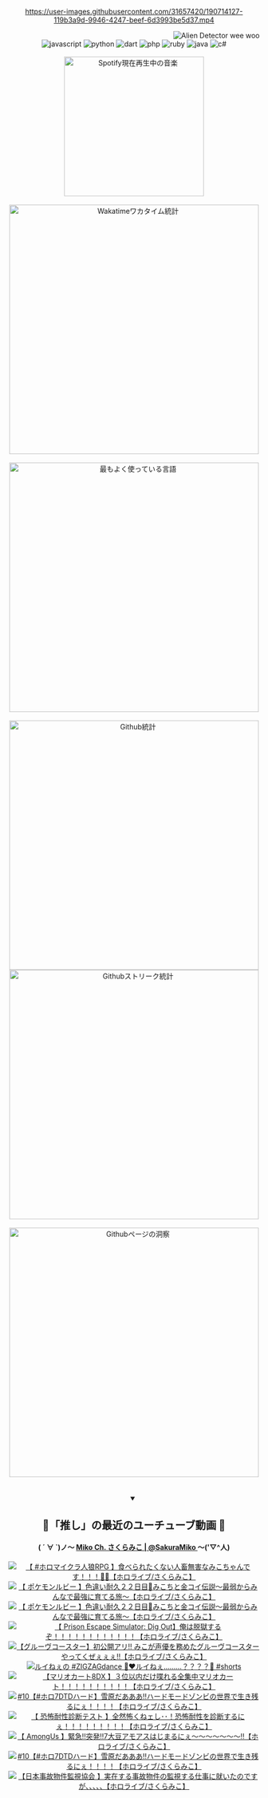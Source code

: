 <!-- START: HERO IMAGE GIF ////////// ////////// ////////// -->
<!-- <img src="@/../assets/img/gaming/ghost-of-tsushima.gif" width="100%"  alt="nellyXinwei's Hero Gif Image"/> -->
<!-- END: HERO IMAGE GIF ////////// ////////// ////////// -->

<div align="center" >  
  
<!-- START:ワンピース 第1015話「ルフィはRED ROCを使う」 -->
<https://user-images.githubusercontent.com/31657420/190714127-119b3a9d-9946-4247-beef-6d3993be5d37.mp4>
<!-- END:ワンピース 第1015話「ルフィはRED ROCを使う」 -->

<!-- START:VISITOR COUNTER -->
<div width="100%" align="right">
<img src="https://komarev.com/ghpvc/?username=nellyXinwei&label=🛸&color=grey&style=for-the-badge&labelcolor=ffffff" alt="Alien Detector wee woo"/>
</div>
<!-- END:VISITOR COUNTER -->

<!-- START: PROGRAMMING LANGUAGES -->
<!-- 色彩 Color Scheme:
#961E3A, #8A0D42, #5A0640, #4F265E, #2B355A, #3E759B, #CC4246,
#BB2649, #AD1052, #700750, #633075, #364270, #4E92C2, #FF5357
Sauce: https://www.webcreatorbox.com/inspiration/pantone-2023
-->

<img src="https://img.shields.io/badge/javascript%20-%23BB2649.svg?&style=for-the-badge&logo=javascript&logoColor=white&labelColor=961E3A" alt="javascript"/>
<img src="https://img.shields.io/badge/python%20-%23AD1052.svg?&style=for-the-badge&logo=python&logoColor=white&labelColor=8A0D42" alt="python" />
<img src="https://img.shields.io/badge/dart%20-%23700750.svg?&style=for-the-badge&logo=dart&logoColor=white&labelColor=5A0640" alt="dart"/>
<img src="https://img.shields.io/badge/php%20-%23633075.svg?&style=for-the-badge&logo=php&logoColor=white&labelColor=4F265E" alt="php"/>
<img src="https://img.shields.io/badge/ruby%20-%23364270.svg?&style=for-the-badge&logo=ruby&logoColor=white&labelColor=2B355A" alt="ruby"/>
<img src="https://img.shields.io/badge/java%20-%234E92C2.svg?&style=for-the-badge&logo=openjdk&logoColor=white&labelColor=3E759B" alt="java"/>
<img src="https://img.shields.io/badge/c%23-%23FF5357.svg?style=for-the-badge&logo=c-sharp&logoColor=white&labelColor=CC4246" alt="c#"/>  
<!-- END: PROGRAMMING LANGUAGES -->

<br>
<br>

<!-- START: MUSIC STATUS -->
  <!-- <a href="https://newojima-gsrs-20220114.vercel.app/api/now-playing?open">
    <img src="https://newojima-gsrs-20220114.vercel.app/api/now-playing" alt="Spotify現在再生中の音楽">
  </a> -->
  <img src="https://newojima-grss-20230114.vercel.app/api/spotify?border_color=transparent" alt="Spotify現在再生中の音楽" width="280px">
<!-- END: MUSIC STATUS -->

<br>
<br>

<!-- START: GITHUB STATUS -->
<!-- 色彩 Color Scheme:  #BB2649, #AD1052, #700750, #633075 -->
<img align="center" src="https://newojima-grs-20230109.vercel.app/api/wakatime?username=njtalba5127&layout=compact&langs_count=10&locale=ja&hide_title=false&title_color=fff&hide_border=true&text_color=fff&bg_color=BB2649,BB2649,633075,633075&hide=other,css,html,bash,xml,git%20config,makefile,properties,yaml,markdown,text,json,jsx" alt="Wakatimeワカタイム統計" width="500px"/>

<br>
<br>

<!-- 色彩 Color Scheme:  #633075, #364270, #4E92C2 -->
  <img align="center" src="https://newojima-grs-20230109.vercel.app/api/top-langs?username=njtalba5127&layout=compact&text_color=fff&icon_color=fff&hide_border=true&&locale=ja&hide_title=false&title_color=fff&include_all_commits=true&card_width=445&langs_count=11&hide=c%23,powershell,shaderlab,hlsl,makefile,jupyter%20notebook,python,html,css,shell,batchfile,less,liquid,hack,scss&bg_color=4F265E,633075,4E92C2" alt="最もよく使っている言語" width="500px"/>

<br>
<br>

<!-- 色彩 Color Scheme:  #4E92C2, #FF5357 -->
  <img align="center" src="https://newojima-grs-20230109.vercel.app/api?username=njtalba5127&rank_icon=github&show_icons=true&&locale=ja&title_color=fff&text_color=fff&icon_color=fff&hide_border=true&hide_title=false&count_private=true&include_all_commits=true&card_width=495&disable_animations=true&bg_color=4E92C2,4E92C2,FF5357" alt="Github統計" width="500px"/>

<br>

<img align="center" src="https://streak-stats.demolab.com?user=njtalba5127&theme=dark&hide_border=true&locale=ja&ring=BB2649&stroke=222222&background=151515&sideLabels=BB2649&currStreakLabel=ffffff&border=BB2649&fire=FF5357&currStreakNum=ffffff&sideNums=FF5357&dates=ffffff" alt="Githubストリーク統計" width="500px"/>

<br>
<br>

  <img align="center" width="500px" src="@/../assets/img/page-insights.svg" alt="Githubページの洞察"/>
  
</div>
<!-- END: GITHUB STATUS -->

<br>
<br>

<div align="center">
<details open>
  <summary>

  </summary>

  <h2 align="center">🌸「推し」の最近のユーチューブ動画 🌸</h2>
  <h4>
  ( ´ ∀ `)ノ～ 
  <a href="https://www.youtube.com/@SakuraMiko">Miko Ch. さくらみこ | @SakuraMiko
  </a>
   ～('▽^人)
  </h4>

  <!-- BEGIN YOUTUBE-CARDS -->
<a href="https://www.youtube.com/watch?v=6HAPI7behu8"><img src="https://ytcards.demolab.com/?id=6HAPI7behu8&title=%E3%80%90+%23%E3%83%9B%E3%83%AD%E3%83%9E%E3%82%A4%E3%82%AF%E3%83%A9%E4%BA%BA%E7%8B%BCRPG+%E3%80%91%E9%A3%9F%E3%81%B9%E3%82%89%E3%82%8C%E3%81%9F%E3%81%8F%E3%81%AA%E3%81%84%E4%BA%BA%E7%95%9C%E7%84%A1%E5%AE%B3%E3%81%AA%E3%81%BF%E3%81%93%E3%81%A1%E3%82%83%E3%82%93%E3%81%A7%E3%81%99%EF%BC%81%EF%BC%81%EF%BC%81%F0%9F%90%BA%F0%9F%94%A5%E3%80%90%E3%83%9B%E3%83%AD%E3%83%A9%E3%82%A4%E3%83%96%2F%E3%81%95%E3%81%8F%E3%82%89%E3%81%BF%E3%81%93%E3%80%91&lang=ja&timestamp=1756040572&background_color=%230d1117&title_color=%23ffffff&stats_color=%23dedede&max_title_lines=1&width=187&border_radius=5&duration=6805" alt="【 #ホロマイクラ人狼RPG 】食べられたくない人畜無害なみこちゃんです！！！🐺🔥【ホロライブ/さくらみこ】" title="【 #ホロマイクラ人狼RPG 】食べられたくない人畜無害なみこちゃんです！！！🐺🔥【ホロライブ/さくらみこ】"></a>
<a href="https://www.youtube.com/watch?v=ZEnmQCmtV8c"><img src="https://ytcards.demolab.com/?id=ZEnmQCmtV8c&title=%E3%80%90+%E3%83%9D%E3%82%B1%E3%83%A2%E3%83%B3%E3%83%AB%E3%83%93%E3%83%BC+%E3%80%91%E8%89%B2%E9%81%95%E3%81%84%E8%80%90%E4%B9%85%EF%BC%92%EF%BC%92%E6%97%A5%E7%9B%AE%F0%9F%8E%A3%E3%81%BF%E3%81%93%E3%81%A1%E3%81%A8%E9%87%91%E3%82%B3%E3%82%A4%E4%BC%9D%E8%AA%AC%EF%BD%9E%E6%9C%80%E5%BC%B1%E3%81%8B%E3%82%89%E3%81%BF%E3%82%93%E3%81%AA%E3%81%A7%E6%9C%80%E5%BC%B7%E3%81%AB%E8%82%B2%E3%81%A6%E3%82%8B%E6%97%85%EF%BD%9E%E3%80%90%E3%83%9B%E3%83%AD%E3%83%A9%E3%82%A4%E3%83%96%2F%E3%81%95%E3%81%8F%E3%82%89%E3%81%BF%E3%81%93%E3%80%91&lang=ja&timestamp=1755965955&background_color=%230d1117&title_color=%23ffffff&stats_color=%23dedede&max_title_lines=1&width=187&border_radius=5&duration=9278" alt="【 ポケモンルビー 】色違い耐久２２日目🎣みこちと金コイ伝説～最弱からみんなで最強に育てる旅～【ホロライブ/さくらみこ】" title="【 ポケモンルビー 】色違い耐久２２日目🎣みこちと金コイ伝説～最弱からみんなで最強に育てる旅～【ホロライブ/さくらみこ】"></a>
<a href="https://www.youtube.com/watch?v=J6QC95ewUFg"><img src="https://ytcards.demolab.com/?id=J6QC95ewUFg&title=%E3%80%90+%E3%83%9D%E3%82%B1%E3%83%A2%E3%83%B3%E3%83%AB%E3%83%93%E3%83%BC+%E3%80%91%E8%89%B2%E9%81%95%E3%81%84%E8%80%90%E4%B9%85%EF%BC%92%EF%BC%92%E6%97%A5%E7%9B%AE%F0%9F%8E%A3%E3%81%BF%E3%81%93%E3%81%A1%E3%81%A8%E9%87%91%E3%82%B3%E3%82%A4%E4%BC%9D%E8%AA%AC%EF%BD%9E%E6%9C%80%E5%BC%B1%E3%81%8B%E3%82%89%E3%81%BF%E3%82%93%E3%81%AA%E3%81%A7%E6%9C%80%E5%BC%B7%E3%81%AB%E8%82%B2%E3%81%A6%E3%82%8B%E6%97%85%EF%BD%9E%E3%80%90%E3%83%9B%E3%83%AD%E3%83%A9%E3%82%A4%E3%83%96%2F%E3%81%95%E3%81%8F%E3%82%89%E3%81%BF%E3%81%93%E3%80%91&lang=ja&timestamp=1755956586&background_color=%230d1117&title_color=%23ffffff&stats_color=%23dedede&max_title_lines=1&width=187&border_radius=5&duration=8890" alt="【 ポケモンルビー 】色違い耐久２２日目🎣みこちと金コイ伝説～最弱からみんなで最強に育てる旅～【ホロライブ/さくらみこ】" title="【 ポケモンルビー 】色違い耐久２２日目🎣みこちと金コイ伝説～最弱からみんなで最強に育てる旅～【ホロライブ/さくらみこ】"></a>
<a href="https://www.youtube.com/watch?v=4n02dZlcUFA"><img src="https://ytcards.demolab.com/?id=4n02dZlcUFA&title=%E3%80%90+Prison+Escape+Simulator%3A+Dig+Out%E3%80%91%E4%BF%BA%E3%81%AF%E8%84%B1%E7%8D%84%E3%81%99%E3%82%8B%E3%81%9E%EF%BC%81%EF%BC%81%EF%BC%81%EF%BC%81%EF%BC%81%EF%BC%81%EF%BC%81%EF%BC%81%EF%BC%81%EF%BC%81%EF%BC%81%EF%BC%81%E3%80%90%E3%83%9B%E3%83%AD%E3%83%A9%E3%82%A4%E3%83%96%2F%E3%81%95%E3%81%8F%E3%82%89%E3%81%BF%E3%81%93%E3%80%91&lang=ja&timestamp=1755875143&background_color=%230d1117&title_color=%23ffffff&stats_color=%23dedede&max_title_lines=1&width=187&border_radius=5&duration=12121" alt="【 Prison Escape Simulator: Dig Out】俺は脱獄するぞ！！！！！！！！！！！！【ホロライブ/さくらみこ】" title="【 Prison Escape Simulator: Dig Out】俺は脱獄するぞ！！！！！！！！！！！！【ホロライブ/さくらみこ】"></a>
<a href="https://www.youtube.com/watch?v=-RaaHW-c6go"><img src="https://ytcards.demolab.com/?id=-RaaHW-c6go&title=%E3%80%90%E3%82%B0%E3%83%AB%E3%83%BC%E3%83%B4%E3%82%B3%E3%83%BC%E3%82%B9%E3%82%BF%E3%83%BC%E3%80%91%E5%88%9D%E5%85%AC%E9%96%8B%E3%82%A2%E3%83%AA%E2%80%BC+%E3%81%BF%E3%81%93%E3%81%8C%E5%A3%B0%E5%84%AA%E3%82%92%E5%8B%99%E3%82%81%E3%81%9F%E3%82%B0%E3%83%AB%E3%83%BC%E3%83%B4%E3%82%B3%E3%83%BC%E3%82%B9%E3%82%BF%E3%83%BC%E3%82%84%E3%81%A3%E3%81%A6%E3%81%8F%E3%81%9C%E3%81%87%E3%81%87%E3%81%87%E2%80%BC%E3%80%90%E3%83%9B%E3%83%AD%E3%83%A9%E3%82%A4%E3%83%96%2F%E3%81%95%E3%81%8F%E3%82%89%E3%81%BF%E3%81%93%E3%80%91&lang=ja&timestamp=1755861270&background_color=%230d1117&title_color=%23ffffff&stats_color=%23dedede&max_title_lines=1&width=187&border_radius=5&duration=3980" alt="【グルーヴコースター】初公開アリ‼ みこが声優を務めたグルーヴコースターやってくぜぇぇぇ‼【ホロライブ/さくらみこ】" title="【グルーヴコースター】初公開アリ‼ みこが声優を務めたグルーヴコースターやってくぜぇぇぇ‼【ホロライブ/さくらみこ】"></a>
<a href="https://www.youtube.com/shorts/Ks4a765xi_Q"><img src="https://ytcards.demolab.com/?id=Ks4a765xi_Q&title=%E3%83%AB%E3%82%A4%E3%81%AD%E3%81%87%E3%81%AE+%23ZIGZAGdance+%F0%9F%A4%AB%E2%9D%A4%EF%B8%8F%E3%83%AB%E3%82%A4%E3%81%AD%E3%81%87%E2%80%A6%E2%80%A6%E2%80%A6%EF%BC%9F%EF%BC%9F%EF%BC%9F%EF%BC%9F%F0%9F%90%B4+%23shorts&lang=ja&timestamp=1755853237&background_color=%230d1117&title_color=%23ffffff&stats_color=%23dedede&max_title_lines=1&width=187&border_radius=5&duration=34" alt="ルイねぇの #ZIGZAGdance 🤫❤️ルイねぇ………？？？？🐴 #shorts" title="ルイねぇの #ZIGZAGdance 🤫❤️ルイねぇ………？？？？🐴 #shorts"></a>
<a href="https://www.youtube.com/watch?v=cgkGaikn7FI"><img src="https://ytcards.demolab.com/?id=cgkGaikn7FI&title=%E3%80%90%E3%83%9E%E3%83%AA%E3%82%AA%E3%82%AB%E3%83%BC%E3%83%888DX+%E3%80%91%EF%BC%93%E4%BD%8D%E4%BB%A5%E5%86%85%E3%81%A0%E3%81%91%E5%96%8B%E3%82%8C%E3%82%8B%E5%85%A8%E9%9B%86%E4%B8%AD%E3%83%9E%E3%83%AA%E3%82%AA%E3%82%AB%E3%83%BC%E3%83%88%EF%BC%81%EF%BC%81%EF%BC%81%EF%BC%81%EF%BC%81%EF%BC%81%EF%BC%81%EF%BC%81%EF%BC%81%EF%BC%81%E3%80%90%E3%83%9B%E3%83%AD%E3%83%A9%E3%82%A4%E3%83%96%2F%E3%81%95%E3%81%8F%E3%82%89%E3%81%BF%E3%81%93%E3%80%91&lang=ja&timestamp=1755779359&background_color=%230d1117&title_color=%23ffffff&stats_color=%23dedede&max_title_lines=1&width=187&border_radius=5&duration=4301" alt="【マリオカート8DX 】３位以内だけ喋れる全集中マリオカート！！！！！！！！！！【ホロライブ/さくらみこ】" title="【マリオカート8DX 】３位以内だけ喋れる全集中マリオカート！！！！！！！！！！【ホロライブ/さくらみこ】"></a>
<a href="https://www.youtube.com/watch?v=bGfpQxRYt84"><img src="https://ytcards.demolab.com/?id=bGfpQxRYt84&title=%2310%E3%80%90%23%E3%83%9B%E3%83%AD7DTD%E3%83%8F%E3%83%BC%E3%83%89%E3%80%91%E9%9B%AA%E5%8E%9F%E3%81%A0%E3%81%82%E3%81%82%E3%81%82%E2%80%BC%E3%83%8F%E3%83%BC%E3%83%89%E3%83%A2%E3%83%BC%E3%83%89%E3%82%BE%E3%83%B3%E3%83%93%E3%81%AE%E4%B8%96%E7%95%8C%E3%81%A7%E7%94%9F%E3%81%8D%E6%AE%8B%E3%82%8B%E3%81%AB%E3%81%87%EF%BC%81%EF%BC%81%EF%BC%81%EF%BC%81%E3%80%90%E3%83%9B%E3%83%AD%E3%83%A9%E3%82%A4%E3%83%96%2F%E3%81%95%E3%81%8F%E3%82%89%E3%81%BF%E3%81%93%E3%80%91&lang=ja&timestamp=1755704939&background_color=%230d1117&title_color=%23ffffff&stats_color=%23dedede&max_title_lines=1&width=187&border_radius=5&duration=9276" alt="#10【#ホロ7DTDハード】雪原だあああ‼ハードモードゾンビの世界で生き残るにぇ！！！！【ホロライブ/さくらみこ】" title="#10【#ホロ7DTDハード】雪原だあああ‼ハードモードゾンビの世界で生き残るにぇ！！！！【ホロライブ/さくらみこ】"></a>
<a href="https://www.youtube.com/watch?v=lRziilCTU8w"><img src="https://ytcards.demolab.com/?id=lRziilCTU8w&title=%E3%80%90+%E6%81%90%E6%80%96%E8%80%90%E6%80%A7%E8%A8%BA%E6%96%AD%E3%83%86%E3%82%B9%E3%83%88+%E3%80%91%E5%85%A8%E7%84%B6%E6%80%96%E3%81%8F%E3%81%AD%E3%82%A7%E3%81%97%EF%BD%A5%EF%BD%A5%EF%BC%81%E6%81%90%E6%80%96%E8%80%90%E6%80%A7%E3%82%92%E8%A8%BA%E6%96%AD%E3%81%99%E3%82%8B%E3%81%AB%E3%81%87%EF%BC%81%EF%BC%81%EF%BC%81%EF%BC%81%EF%BC%81%EF%BC%81%EF%BC%81%EF%BC%81%EF%BC%81%E3%80%90%E3%83%9B%E3%83%AD%E3%83%A9%E3%82%A4%E3%83%96%2F%E3%81%95%E3%81%8F%E3%82%89%E3%81%BF%E3%81%93%E3%80%91&lang=ja&timestamp=1755695435&background_color=%230d1117&title_color=%23ffffff&stats_color=%23dedede&max_title_lines=1&width=187&border_radius=5&duration=3245" alt="【 恐怖耐性診断テスト 】全然怖くねェし･･！恐怖耐性を診断するにぇ！！！！！！！！！【ホロライブ/さくらみこ】" title="【 恐怖耐性診断テスト 】全然怖くねェし･･！恐怖耐性を診断するにぇ！！！！！！！！！【ホロライブ/さくらみこ】"></a>
<a href="https://www.youtube.com/watch?v=NqLmTrajq_4"><img src="https://ytcards.demolab.com/?id=NqLmTrajq_4&title=%E3%80%90+AmongUs+%E3%80%91%E7%B7%8A%E6%80%A5%E2%80%BC%E7%AA%81%E7%99%BA%E2%80%BC7%E5%A4%A7%E8%B1%86%E3%82%A2%E3%83%A2%E3%82%A2%E3%82%B9%E3%81%AF%E3%81%98%E3%81%BE%E3%82%8B%E3%81%AB%E3%81%87%EF%BD%9E%EF%BD%9E%EF%BD%9E%EF%BD%9E%EF%BD%9E%EF%BD%9E%EF%BD%9E%E2%80%BC%E3%80%90%E3%83%9B%E3%83%AD%E3%83%A9%E3%82%A4%E3%83%96%2F%E3%81%95%E3%81%8F%E3%82%89%E3%81%BF%E3%81%93%E3%80%91&lang=ja&timestamp=1755614883&background_color=%230d1117&title_color=%23ffffff&stats_color=%23dedede&max_title_lines=1&width=187&border_radius=5&duration=3500" alt="【 AmongUs 】緊急‼突発‼7大豆アモアスはじまるにぇ～～～～～～～‼【ホロライブ/さくらみこ】" title="【 AmongUs 】緊急‼突発‼7大豆アモアスはじまるにぇ～～～～～～～‼【ホロライブ/さくらみこ】"></a>
<a href="https://www.youtube.com/watch?v=sZCtxwFWJ-k"><img src="https://ytcards.demolab.com/?id=sZCtxwFWJ-k&title=%2310%E3%80%90%23%E3%83%9B%E3%83%AD7DTD%E3%83%8F%E3%83%BC%E3%83%89%E3%80%91%E9%9B%AA%E5%8E%9F%E3%81%A0%E3%81%82%E3%81%82%E3%81%82%E2%80%BC%E3%83%8F%E3%83%BC%E3%83%89%E3%83%A2%E3%83%BC%E3%83%89%E3%82%BE%E3%83%B3%E3%83%93%E3%81%AE%E4%B8%96%E7%95%8C%E3%81%A7%E7%94%9F%E3%81%8D%E6%AE%8B%E3%82%8B%E3%81%AB%E3%81%87%EF%BC%81%EF%BC%81%EF%BC%81%EF%BC%81%E3%80%90%E3%83%9B%E3%83%AD%E3%83%A9%E3%82%A4%E3%83%96%2F%E3%81%95%E3%81%8F%E3%82%89%E3%81%BF%E3%81%93%E3%80%91&lang=ja&timestamp=1755609993&background_color=%230d1117&title_color=%23ffffff&stats_color=%23dedede&max_title_lines=1&width=187&border_radius=5&duration=1256" alt="#10【#ホロ7DTDハード】雪原だあああ‼ハードモードゾンビの世界で生き残るにぇ！！！！【ホロライブ/さくらみこ】" title="#10【#ホロ7DTDハード】雪原だあああ‼ハードモードゾンビの世界で生き残るにぇ！！！！【ホロライブ/さくらみこ】"></a>
<a href="https://www.youtube.com/watch?v=NtkoCL2zjJ0"><img src="https://ytcards.demolab.com/?id=NtkoCL2zjJ0&title=%E3%80%90%E6%97%A5%E6%9C%AC%E4%BA%8B%E6%95%85%E7%89%A9%E4%BB%B6%E7%9B%A3%E8%A6%96%E5%8D%94%E4%BC%9A+%E3%80%91%E5%AE%9F%E5%9C%A8%E3%81%99%E3%82%8B%E4%BA%8B%E6%95%85%E7%89%A9%E4%BB%B6%E3%81%AE%E7%9B%A3%E8%A6%96%E3%81%99%E3%82%8B%E4%BB%95%E4%BA%8B%E3%81%AB%E5%B0%B1%E3%81%84%E3%81%9F%E3%81%AE%E3%81%A7%E3%81%99%E3%81%8C%E3%80%81%E3%80%81%E3%80%81%E3%80%81%E3%80%81%E3%80%90%E3%83%9B%E3%83%AD%E3%83%A9%E3%82%A4%E3%83%96%2F%E3%81%95%E3%81%8F%E3%82%89%E3%81%BF%E3%81%93%E3%80%91&lang=ja&timestamp=1755528105&background_color=%230d1117&title_color=%23ffffff&stats_color=%23dedede&max_title_lines=1&width=187&border_radius=5&duration=11732" alt="【日本事故物件監視協会 】実在する事故物件の監視する仕事に就いたのですが、、、、、【ホロライブ/さくらみこ】" title="【日本事故物件監視協会 】実在する事故物件の監視する仕事に就いたのですが、、、、、【ホロライブ/さくらみこ】"></a>
<!-- END YOUTUBE-CARDS -->

</div>
  
</details>
